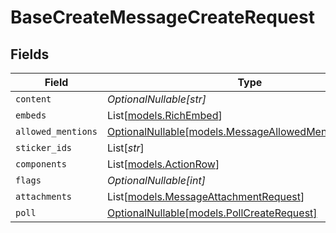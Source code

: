 # BaseCreateMessageCreateRequest


## Fields

| Field                                                                                                | Type                                                                                                 | Required                                                                                             | Description                                                                                          |
| ---------------------------------------------------------------------------------------------------- | ---------------------------------------------------------------------------------------------------- | ---------------------------------------------------------------------------------------------------- | ---------------------------------------------------------------------------------------------------- |
| `content`                                                                                            | *OptionalNullable[str]*                                                                              | :heavy_minus_sign:                                                                                   | N/A                                                                                                  |
| `embeds`                                                                                             | List[[models.RichEmbed](../models/richembed.md)]                                                     | :heavy_minus_sign:                                                                                   | N/A                                                                                                  |
| `allowed_mentions`                                                                                   | [OptionalNullable[models.MessageAllowedMentionsRequest]](../models/messageallowedmentionsrequest.md) | :heavy_minus_sign:                                                                                   | N/A                                                                                                  |
| `sticker_ids`                                                                                        | List[*str*]                                                                                          | :heavy_minus_sign:                                                                                   | N/A                                                                                                  |
| `components`                                                                                         | List[[models.ActionRow](../models/actionrow.md)]                                                     | :heavy_minus_sign:                                                                                   | N/A                                                                                                  |
| `flags`                                                                                              | *OptionalNullable[int]*                                                                              | :heavy_minus_sign:                                                                                   | N/A                                                                                                  |
| `attachments`                                                                                        | List[[models.MessageAttachmentRequest](../models/messageattachmentrequest.md)]                       | :heavy_minus_sign:                                                                                   | N/A                                                                                                  |
| `poll`                                                                                               | [OptionalNullable[models.PollCreateRequest]](../models/pollcreaterequest.md)                         | :heavy_minus_sign:                                                                                   | N/A                                                                                                  |